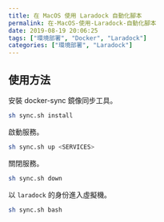 ```yaml
---
title: 在 MacOS 使用 Laradock 自動化腳本
permalink: 在-MacOS-使用-Laradock-自動化腳本
date: 2019-08-19 20:06:25
tags: ["環境部署", "Docker", "Laradock"]
categories: ["環境部署", "Laradock"]
---
```


## 使用方法

安裝 docker-sync 鏡像同步工具。

```BASH
sh sync.sh install
```

啟動服務。

```BASH
sh sync.sh up <SERVICES>
```

關閉服務。

```BASH
sh sync.sh down
```

以 `laradock` 的身份進入虛擬機。

```BASH
sh sync.sh bash
```

